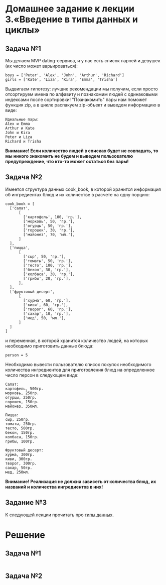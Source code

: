 # Домашнее задание к лекции 3.«Введение в типы данных и циклы»

## Задача №1
Мы делаем MVP dating-сервиса, и у нас есть список парней и девушек (их число может варьироваться):
````
boys = ['Peter', 'Alex', 'John', 'Arthur', 'Richard']
girls = ['Kate', 'Liza', 'Kira', 'Emma', 'Trisha']
````
Выдвигаем гипотезу: лучшие рекомендации мы получим, если просто отсортируем имена по алфавиту и познакомим людей с одинаковыми индексами после сортировки! "Познакомить" пары нам поможет функция zip, а в цикле распакуем zip-объект и выведем информацию в виде:
````
Идеальные пары:
Alex и Emma
Arthur и Kate
John и Kira
Peter и Liza
Richard и Trisha
````
**Внимание! Если количество людей в списках будет не совпадать, то мы никого знакомить не будем и выведем пользователю предупреждение, что кто-то может остаться без пары!**

## Задача №2
Имеется структура данных cook_book, в которой хранится информация об ингредиентах блюд и их количестве в расчете на одну порцию:
````
cook_book = [
  ['салат',
      [
        ['картофель', 100, 'гр.'],
        ['морковь', 50, 'гр.'],
        ['огурцы', 50, 'гр.'],
        ['горошек', 30, 'гр.'],
        ['майонез', 70, 'мл.'],
      ]
  ],
  ['пицца',  
      [
        ['сыр', 50, 'гр.'],
        ['томаты', 50, 'гр.'],
        ['тесто', 100, 'гр.'],
        ['бекон', 30, 'гр.'],
        ['колбаса', 30, 'гр.'],
        ['грибы', 20, 'гр.'],
      ],
  ],
  ['фруктовый десерт',
      [
        ['хурма', 60, 'гр.'],
        ['киви', 60, 'гр.'],
        ['творог', 60, 'гр.'],
        ['сахар', 10, 'гр.'],
        ['мед', 50, 'мл.'],  
      ]
  ]
]
````
и переменная, в которой хранится количество людей, на которых необходимо приготовить данные блюда:
````
person = 5
````
Необходимо вывести пользователю список покупок необходимого количества ингредиентов для приготовления блюд на определенное число персон в следующем виде:
````
Салат:
картофель, 500гр.
морковь, 250гр.
огурцы, 250гр.
горошек, 150гр.
майонез, 350мл.

Пицца:
сыр, 250гр.
томаты, 250гр.
тесто, 500гр.
бекон, 150гр.
колбаса, 150гр.
грибы, 100гр.

Фруктовый десерт:
хурма, 300гр.
киви, 300гр.
творог, 300гр.
сахар, 50гр.
мед, 250мл.
````
**Внимание! Реализация не должна зависеть от количества блюд, их названий и количества ингредиентов в них!**

## Задание №3
К следующей лекции прочитать про [типы данных](https://habr.com/ru/articles/319164/).

# Решение

## Задача №1
````

````
## Задача №2
````

````
